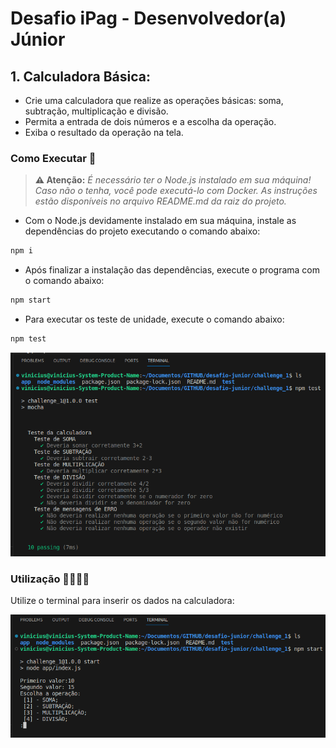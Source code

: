 # Desafio iPag - Desenvolvedor(a) Júnior

## 1. Calculadora Básica:

* Crie uma calculadora que realize as operações básicas: soma, subtração, multiplicação e divisão.
* Permita a entrada de dois números e a escolha da operação.
* Exiba o resultado da operação na tela.

### Como Executar 🐧

> **⚠️ Atenção:** _É necessário ter o Node.js instalado em sua máquina! Caso não o tenha, você pode executá-lo com Docker. As instruções estão disponíveis no arquivo README.md da raiz do projeto._

- Com o Node.js devidamente instalado em sua máquina, instale as dependências do projeto executando o comando abaixo:

```bash
npm i
```

- Após finalizar a instalação das dependências, execute o programa com o comando abaixo:

```bash
npm start
```

- Para executar os teste de unidade, execute o comando abaixo:

```bash
npm test
```

![Executando os testes da aplicação](/img/challenge1-test.png)

### Utilização 🧑‍💻👩‍💻

Utilize o terminal para inserir os dados na calculadora:

![Executando aplicação](/img/challenge1.png)





